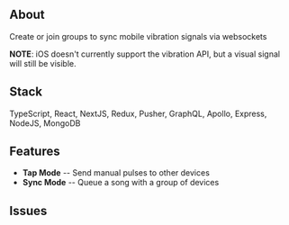 ## About
Create or join groups to sync mobile vibration signals via websockets

**NOTE**: iOS doesn't currently support the vibration API, but a visual signal will still be visible.

## Stack
TypeScript, React, NextJS, Redux, Pusher, GraphQL, Apollo, Express, NodeJS, MongoDB

## Features
- **Tap Mode** -- Send manual pulses to other devices
- **Sync Mode** -- Queue a song with a group of devices

## Issues